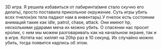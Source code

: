 3D игра. Я решила избавиться от лабиринта(мне стало скучно его делать), просто поставила прикольное окружение. 
Суть игры убить всех пчелок(их тела падают нам в инвентарь).У пчелок есть состоянии анимаций такие как idle, patrol, chase, attack. Они имеют hp, несколькими ударами меча их можно убить. 
О спасении нас просит кролик, с ним мы можем разговаривать как на начальном экране, так и в игре. Котята нас хиллят на 20hp раз в 10 секунд. Их случайно можно убить, тогда появится надпись об этом. 
